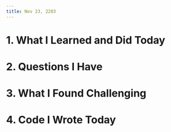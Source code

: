 ```yaml
---
title: Nov 23, 2203
---
```


# 1. What I Learned and Did Today


# 2. Questions I Have


# 3. What I Found Challenging


# 4. Code I Wrote Today
